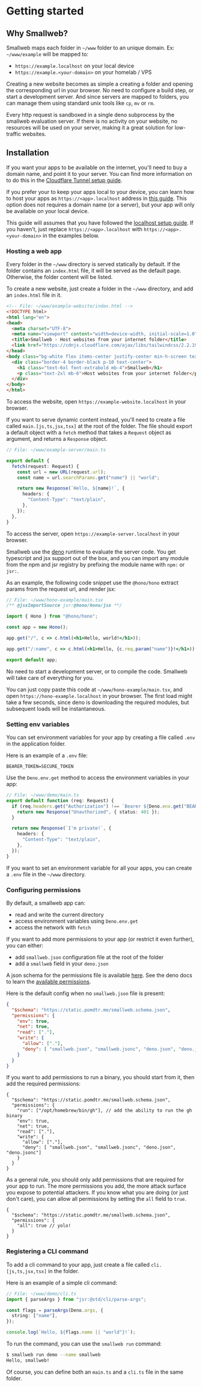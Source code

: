 # Getting started

## Why Smallweb?

Smallweb maps each folder in `~/www` folder to an unique domain. Ex: `~/www/example` will be mapped to:

- `https://example.localhost` on your local device
- `https://example.<your-domain>` on your homelab / VPS

Creating a new website becomes as simple a creating a folder and opening the corresponding url in your browser. No need to configure a build step, or start a development server. And since servers are mapped to folders, you can manage them using standard unix tools like `cp`, `mv` or `rm`.

Every http request is sandboxed in a single deno subprocess by the smallweb evaluation server. If there is no activity on your website, no resources will be used on your server, making it a great solution for low-traffic websites.

## Installation

If you want your apps to be available on the internet, you'll need to buy a domain name, and point it to your server.
You can find more information on to do this in the [Cloudflare Tunnel setup guide](./cloudflare/tunnel.md).

If you prefer your to keep your apps local to your device, you can learn how to host your apps as `https://<app>.localhost` address in [this guide](./localhost/localhost.md). This option does not requires a domain name (or a server), but your app will only be available on your local device.

This guide will assumes that you have followed the [localhost setup guide](./localhost/localhost.md). If you haven't, just replace `https://<app>.localhost` with `https://<app>.<your-domain>` in the examples below.

### Hosting a web app

Every folder in the `~/www` directory is served statically by default. If the folder contains an `index.html` file, it will be served as the default page. Otherwise, the folder content will be listed.

To create a new website, just create a folder in the `~/www` directory, and add an `index.html` file in it.

```html
<!-- File: ~/www/example-website/index.html -->
<!DOCTYPE html>
<html lang="en">
<head>
  <meta charset="UTF-8">
  <meta name="viewport" content="width=device-width, initial-scale=1.0">
  <title>Smallweb - Host websites from your internet folder</title>
  <link href="https://cdnjs.cloudflare.com/ajax/libs/tailwindcss/2.2.19/tailwind.min.css" rel="stylesheet">
</head>
<body class="bg-white flex items-center justify-center min-h-screen text-black">
  <div class="border-4 border-black p-10 text-center">
    <h1 class="text-6xl font-extrabold mb-4">Smallweb</h1>
    <p class="text-2xl mb-6">Host websites from your internet folder</p>
  </div>
</body>
</html>
```

To access the website, open `https://example-website.localhost` in your browser.

If you want to serve dynamic content instead, you'll need to create a file called `main.[js,ts,jsx,tsx]` at the root of the folder. The file should export a default object with a `fetch` method that takes a `Request` object as argument, and returns a `Response` object.

```ts
// File: ~/www/example-server/main.ts

export default {
  fetch(request: Request) {
    const url = new URL(request.url);
    const name = url.searchParams.get("name") || "world";

    return new Response(`Hello, ${name}!`, {
      headers: {
        "Content-Type": "text/plain",
      },
    });
  },
}
```

To access the server, open `https://example-server.localhost` in your browser.

Smallweb use the [deno](https://deno.com) runtime to evaluate the server code. You get typescript and jsx support out of the box, and you can import any module from the npm and jsr registry by prefixing the module name with `npm:` or `jsr:`.

As an example, the following code snippet use the `@hono/hono` extract params from the request url, and render jsx:

```jsx
// File: ~/www/hono-example/main.tsx
/** @jsxImportSource jsr:@hono/hono/jsx **/

import { Hono } from "@hono/hono";

const app = new Hono();

app.get("/", c => c.html(<h1>Hello, world!</h1>));

app.get("/:name", c => c.html(<h1>Hello, {c.req.param("name")}!</h1>));

export default app;
```

No need to start a development server, or to compile the code. Smallweb will take care of everything for you.

You can just copy paste this code at `~/www/hono-example/main.tsx`, and open `https://hono-example.localhost` in your browser. The first load might take a few seconds, since deno is downloading the required modules, but subsequent loads will be instantaneous.

### Setting env variables

You can set environment variables for your app by creating a file called `.env` in the application folder.

Here is an example of a `.env` file:

```env
BEARER_TOKEN=SECURE_TOKEN
```

Use the `Deno.env.get` method to access the environment variables in your app:

```ts
// File: ~/www/demo/main.ts
export default function (req: Request) {
  if (req.headers.get("Authorization") !== `Bearer ${Deno.env.get("BEARER_TOKEN")}`) {
    return new Response("Unauthorized", { status: 401 });
  }

  return new Response(`I'm private!`, {
    headers: {
      "Content-Type": "text/plain",
    },
  });
}
```

If you want to set an environment variable for all your apps, you can create a `.env` file in the `~/www` directory.

### Configuring permissions

By default, a smallweb app can:

- read and write the current directory
- access environment variables using `Deno.env.get`
- access the network with `fetch`

If you want to add more permissions to your app (or restrict it even further), you can either:

- add `smallweb.json` configuration file at the root of the folder
- add a `smallweb` field in your `deno.json`

A json schema for the permissions file is available [here](https://static.pomdtr.me/smallweb.schema.json). See the deno docs to learn the [available permissions](https://docs.deno.com/runtime/manual/basics/permissions).

Here is the default config when no `smallweb.json` file is present:

```json
{
  "$schema": "https://static.pomdtr.me/smallweb.schema.json",
  "permissions": {
    "env": true,
    "net": true,
    "read": ["."],
    "write": {
      "allow": ["."],
      "deny": [ "smallweb.json", "smallweb.jsonc", "deno.json", "deno.jsonc"]
    }
  }
}
```

If you want to add permissions to run a binary, you should start from it, then add the required permissions:

```jsonc
{
  "$schema": "https://static.pomdtr.me/smallweb.schema.json",
  "permissions": {
    "run": ["/opt/homebrew/bin/gh"], // add the ability to run the gh binary
    "env": true,
    "net": true,
    "read": ["."],
    "write": {
      "allow": ["."],
      "deny": [ "smallweb.json", "smallweb.jsonc", "deno.json", "deno.jsonc"]
    }
  }
}
```

As a general rule, you should only add permissions that are required for your app to run. The more permissions you add, the more attack surface you expose to potential attackers. If you know what you are doing (or just don't care), you can allow all permissions by setting the `all` field to `true`.

```jsonc
{
  "$schema": "https://static.pomdtr.me/smallweb.schema.json",
  "permissions": {
    "all": true // yolo!
  }
}
```

### Registering a CLI command

To add a cli command to your app, just create a file called `cli.[js,ts,jsx,tsx]` in the folder.

Here is an example of a simple cli command:

```ts
// File: ~/www/demo/cli.ts
import { parseArgs } from "jsr:@std/cli/parse-args";

const flags = parseArgs(Deno.args, {
  string: ["name"],
});

console.log(`Hello, ${flags.name || "world"}!`);
```

To run the command, you can use the `smallweb run` command:

```sh
$ smallweb run demo --name smallweb
Hello, smallweb!
```

Of course, you can define both an `main.ts` and a `cli.ts` file in the same folder.
